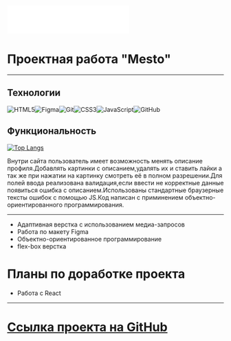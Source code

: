 ![](./images/logo/header-logo.svg)

# Проектная работа "Mesto"

---

## Технологии

![HTML5](https://img.shields.io/badge/html5-%23E34F26.svg?style=for-the-badge&logo=html5&logoColor=white)![Figma](https://img.shields.io/badge/figma-%23F24E1E.svg?style=for-the-badge&logo=figma&logoColor=white)![Git](https://img.shields.io/badge/git-%23F05033.svg?style=for-the-badge&logo=git&logoColor=white)![CSS3](https://img.shields.io/badge/css3-%231572B6.svg?style=for-the-badge&logo=css3&logoColor=white)![JavaScript](https://img.shields.io/badge/javascript-%23323330.svg?style=for-the-badge&logo=javascript&logoColor=%23F7DF1E)![GitHub](https://img.shields.io/badge/github-%23121011.svg?style=for-the-badge&logo=github&logoColor=white)

## Функциональность

[![Top Langs](https://github-readme-stats.vercel.app/api/top-langs/?username=Alexey-Melikov&layout=compact)](https://alexey-melikov.github.io/mesto/)

Внутри сайта пользователь имеет возможность менять описание профиля.Добавлять картинки с описанием,удалять их и ставить лайки а так же при нажатии на картинку смотреть её в полном разрешении.Для полей ввода реализована валидация,если ввести не корректные данные появиться ошибка с описанием.Использованы стандартные браузерные тексты ошибок с помощью JS.Код написан с приминением объектно-ориентированного программирования.

---

- Адаптивная верстка с использованием медиа-запросов
- Работа по макету Figma
- Объектно-ориентированное программирование
- flex-box верстка

# Планы по доработке проекта

- Работа с React

---

# [Ссылка проекта на GitHub](https://alexey-melikov.github.io/mesto/)
